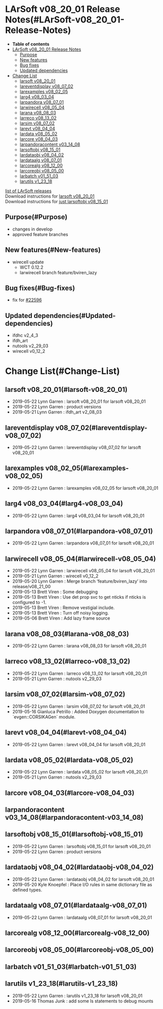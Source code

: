 LArSoft v08\_20\_01 Release Notes(#LArSoft-v08_20_01-Release-Notes)
======================================================================

-   **Table of contents**
-   [LArSoft v08\_20\_01 Release Notes](#LArSoft-v08_20_01-Release-Notes)
    -   [Purpose](#Purpose)
    -   [New features](#New-features)
    -   [Bug fixes](#Bug-fixes)
    -   [Updated dependencies](#Updated-dependencies)
-   [Change List](#Change-List)
    -   [larsoft v08\_20\_01](#larsoft-v08_20_01)
    -   [lareventdisplay v08\_07\_02](#lareventdisplay-v08_07_02)
    -   [larexamples v08\_02\_05](#larexamples-v08_02_05)
    -   [larg4 v08\_03\_04](#larg4-v08_03_04)
    -   [larpandora v08\_07\_01](#larpandora-v08_07_01)
    -   [larwirecell v08\_05\_04](#larwirecell-v08_05_04)
    -   [larana v08\_08\_03](#larana-v08_08_03)
    -   [larreco v08\_13\_02](#larreco-v08_13_02)
    -   [larsim v08\_07\_02](#larsim-v08_07_02)
    -   [larevt v08\_04\_04](#larevt-v08_04_04)
    -   [lardata v08\_05\_02](#lardata-v08_05_02)
    -   [larcore v08\_04\_03](#larcore-v08_04_03)
    -   [larpandoracontent v03\_14\_08](#larpandoracontent-v03_14_08)
    -   [larsoftobj v08\_15\_01](#larsoftobj-v08_15_01)
    -   [lardataobj v08\_04\_02](#lardataobj-v08_04_02)
    -   [lardataalg v08\_07\_01](#lardataalg-v08_07_01)
    -   [larcorealg v08\_12\_00](#larcorealg-v08_12_00)
    -   [larcoreobj v08\_05\_00](#larcoreobj-v08_05_00)
    -   [larbatch v01\_51\_03](#larbatch-v01_51_03)
    -   [larutils v1\_23\_18](#larutils-v1_23_18)

[list of LArSoft releases](LArSoft_release_list)\
Download instructions for [larsoft v08\_20\_01](http://scisoft.fnal.gov/scisoft/bundles/larsoft/v08_20_01/larsoft-v08_20_01.html)\
Download instructions for [just larsoftobj v08\_15\_01](http://scisoft.fnal.gov/scisoft/bundles/larsoftobj/v08_15_01/larsoftobj-v08_15_01.html)

Purpose(#Purpose)
--------------------

-   changes in develop
-   approved feature branches

New features(#New-features)
------------------------------

-   wirecell update
    -   WCT 0.12.2
    -   larwirecell branch feature/bviren\_lazy

Bug fixes(#Bug-fixes)
------------------------

-   fix for [\#22596](/redmine/issues/22596 "Bug: Cannot convert recob::Vertex (Closed)")

Updated dependencies(#Updated-dependencies)
----------------------------------------------

-   ifdhc v2\_4\_3
-   ifdh\_art
-   nutools v2\_29\_03
-   wirecell v0\_12\_2

Change List(#Change-List)
============================

larsoft v08\_20\_01(#larsoft-v08_20_01)
------------------------------------------

-   2019-05-22 Lynn Garren : larsoft v08\_20\_01 for larsoft v08\_20\_01
-   2019-05-22 Lynn Garren : product versions
-   2019-05-21 Lynn Garren : ifdh\_art v2\_08\_03

lareventdisplay v08\_07\_02(#lareventdisplay-v08_07_02)
----------------------------------------------------------

-   2019-05-22 Lynn Garren : lareventdisplay v08\_07\_02 for larsoft v08\_20\_01

larexamples v08\_02\_05(#larexamples-v08_02_05)
--------------------------------------------------

-   2019-05-22 Lynn Garren : larexamples v08\_02\_05 for larsoft v08\_20\_01

larg4 v08\_03\_04(#larg4-v08_03_04)
--------------------------------------

-   2019-05-22 Lynn Garren : larg4 v08\_03\_04 for larsoft v08\_20\_01

larpandora v08\_07\_01(#larpandora-v08_07_01)
------------------------------------------------

-   2019-05-22 Lynn Garren : larpandora v08\_07\_01 for larsoft v08\_20\_01

larwirecell v08\_05\_04(#larwirecell-v08_05_04)
--------------------------------------------------

-   2019-05-22 Lynn Garren : larwirecell v08\_05\_04 for larsoft v08\_20\_01
-   2019-05-21 Lynn Garren : wirecell v0\_12\_2
-   2019-05-20 Lynn Garren : Merge branch ‘feature/bviren\_lazy’ into release/v08\_21\_00
-   2019-05-13 Brett Viren : Some debugging
-   2019-05-13 Brett Viren : Use det prop svc to get nticks if nticks is configured to -1.
-   2019-05-13 Brett Viren : Remove vestigial include.
-   2019-05-13 Brett Viren : Turn off noisy logging.
-   2019-05-06 Brett Viren : Add lazy frame source

larana v08\_08\_03(#larana-v08_08_03)
----------------------------------------

-   2019-05-22 Lynn Garren : larana v08\_08\_03 for larsoft v08\_20\_01

larreco v08\_13\_02(#larreco-v08_13_02)
------------------------------------------

-   2019-05-22 Lynn Garren : larreco v08\_13\_02 for larsoft v08\_20\_01
-   2019-05-21 Lynn Garren : nutools v2\_29\_03

larsim v08\_07\_02(#larsim-v08_07_02)
----------------------------------------

-   2019-05-22 Lynn Garren : larsim v08\_07\_02 for larsoft v08\_20\_01
-   2019-05-16 Gianluca Petrillo : Added Doxygen documentation to \`evgen::CORSIKAGen\` module.

larevt v08\_04\_04(#larevt-v08_04_04)
----------------------------------------

-   2019-05-22 Lynn Garren : larevt v08\_04\_04 for larsoft v08\_20\_01

lardata v08\_05\_02(#lardata-v08_05_02)
------------------------------------------

-   2019-05-22 Lynn Garren : lardata v08\_05\_02 for larsoft v08\_20\_01
-   2019-05-21 Lynn Garren : nutools v2\_29\_03

larcore v08\_04\_03(#larcore-v08_04_03)
------------------------------------------

larpandoracontent v03\_14\_08(#larpandoracontent-v03_14_08)
--------------------------------------------------------------

larsoftobj v08\_15\_01(#larsoftobj-v08_15_01)
------------------------------------------------

-   2019-05-22 Lynn Garren : larsoftobj v08\_15\_01 for larsoft v08\_20\_01
-   2019-05-22 Lynn Garren : product versions

lardataobj v08\_04\_02(#lardataobj-v08_04_02)
------------------------------------------------

-   2019-05-22 Lynn Garren : lardataobj v08\_04\_02 for larsoft v08\_20\_01
-   2019-05-20 Kyle Knoepfel : Place I/O rules in same dictionary file as defined types.

lardataalg v08\_07\_01(#lardataalg-v08_07_01)
------------------------------------------------

-   2019-05-22 Lynn Garren : lardataalg v08\_07\_01 for larsoft v08\_20\_01

larcorealg v08\_12\_00(#larcorealg-v08_12_00)
------------------------------------------------

larcoreobj v08\_05\_00(#larcoreobj-v08_05_00)
------------------------------------------------

larbatch v01\_51\_03(#larbatch-v01_51_03)
--------------------------------------------

larutils v1\_23\_18(#larutils-v1_23_18)
------------------------------------------

-   2019-05-22 Lynn Garren : larutils v1\_23\_18 for larsoft v08\_20\_01
-   2019-05-16 Thomas Junk : add some ls statements to debug mounts
